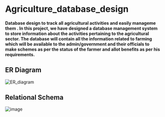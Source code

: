 

# Agriculture_database_design


#### Database design to track all agricultural activities and easily manageme them . In this project, we have designed a database management system to store information about the activities pertaining to the agricultural sector. The database will contain all the information related to farming which will be available to the admin/government and their officials to make schemes as per the status of the farmer and allot benefits as per his requirements.



## ER Diagram
![ER_diagram](https://user-images.githubusercontent.com/81876442/184979138-a9822521-61cf-4d12-b74d-08b3b009982e.png)

## Relational Schema
![image](https://user-images.githubusercontent.com/81876442/184979675-7e29a39f-6fab-4dc4-9cab-ce1d4641141e.png)

